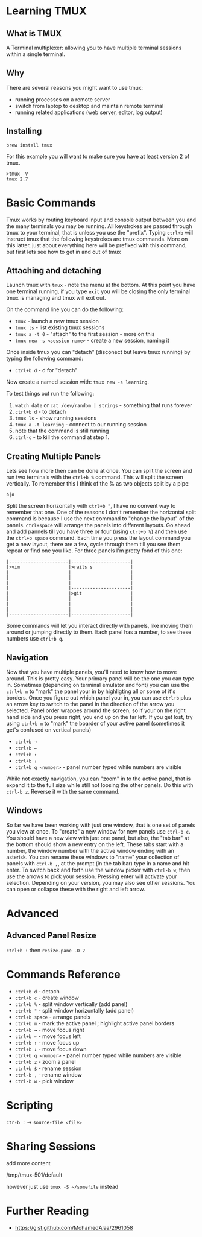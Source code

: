 
# Learning TMUX #

## What is TMUX ##
A Terminal multiplexer: allowing you to have multiple terminal sessions within
a single terminal.

## Why ##
There are several reasons you might want to use tmux:
* running processes on a remote server
* switch from laptop to desktop and maintain remote terminal
* running related applications (web server, editor, log output)

## Installing ##
`brew install tmux`

For this example you will want to make sure you have at least version 2 of tmux. 

    >tmux -V
    tmux 2.7

# Basic Commands #
Tmux works by routing keyboard input and console output between you and the many
terminals you may be running. All keystrokes are passed through tmux to your
terminal, that is unless you use the "prefix". Typing `ctrl+b` will instruct tmux
that the following keystrokes are tmux commands. More on this latter, just about
everything here will be prefixed with this command, but first lets see how to get
in and out of tmux

## Attaching and detaching ##

Launch tmux with `tmux` - note the menu at the bottom. At this point you have one
terminal running, if you type `exit` you will be closing the only terminal tmux
is managing and tmux will exit out.

On the command line you can do the following:

* `tmux` - launch a new tmux session
* `tmux ls` - list existing tmux sessions
* `tmux a -t 0` - "attach" to the first session - more on this
* `tmux new -s <session name>` - create a new session, naming it

Once inside tmux you can "detach" (disconect but leave tmux running) by typing the following command:

* `ctrl+b d` - d for "detach"

Now create a named session with: `tmux new -s learning`.

To test things out run the following:

1. `watch date` or `cat /dev/random | strings` - something that runs forever
1. `ctrl+b d` - to detach
1. `tmux ls` - show running sessions
1. `tmux a -t learning` - connect to our running session
1. note that the command is still running 
1. `ctrl-c` - to kill the command at step 1.

## Creating Multiple Panels ##

Lets see how more then can be done at once. You can split the screen and run two terminals with the `ctrl+b %` command. This will split the screen vertically. To remember this I think of the % as two objects split by a pipe:

    o|o

Split the screen horizontally with `ctrl+b "`, I have no convent way to remember that one. One of the reasons I don't remember the horizontal split command is because I use the next command to "change the layout" of the panels. `ctrl+space` will arrange the panels into different layouts. Go ahead and add pannels till you have three or four (using `ctrl+b %`) and then use the `ctrl+b space` command. Each time you press the layout command you get a new layout, there are a few, cycle through them till you see them repeat or find one you like. For three panels I'm pretty fond of this one:

    |----------------------|----------------------|
    |>vim                  |>rails s              |
    |                      |                      |
    |                      |                      |
    |                      |                      |
    |                      |----------------------|
    |                      |>git                  |
    |                      |                      |
    |                      |                      |
    |                      |                      |
    |----------------------|----------------------|

Some commands will let you interact directly with panels, like moving them around or jumping directly to them. Each panel has a number, to see these numbers use `ctrl+b q`. 

## Navigation ##

Now that you have multiple panels, you'll need to know how to move around. This is pretty easy. Your primary panel will be the one you can type in. Sometimes (depending on terminal emulator and font) you can use the `ctrl+b m` to "mark" the panel your in by highligting all or some of it's borders. Once you figure out which panel your in, you can use `ctrl+b` plus an arrow key to switch to the panel in the direction of the arrow you selected. Panel order wrappes around the screen, so if your on the right hand side and you press right, you end up on the far left. If you get lost, try using `ctrl+b m` to "mark" the boarder of your active panel (sometimes it get's confused on vertical panels)

* `ctrl+b →`
* `ctrl+b ←`
* `ctrl+b ↑`
* `ctrl+b ↓`
* `ctrl+b q <number>` - panel number typed while numbers are visible

While not exactly navigation, you can "zoom" in to the active panel, that is expand it to the full size while still not loosing the other panels. Do this with `ctrl-b z`. Reverse it with the same command.

## Windows ##

So far we have been working with just one window, that is one set of panels you view at once. To "create" a new window for new panels use `ctrl-b c`. You should have a new view with just one panel, but also, the "tab bar" at the bottom should show a new entry on the left. These tabs start with a number, the window number with the active window ending with an asterisk. You can rename these windows to "name" your collection of panels with `ctrl-b ,`, at the prompt (in the tab bar) type in a name and hit enter. To switch back and forth use the window picker with `ctrl-b w`, then use the arrows to pick your session. Pressing enter will activate your selection. Depending on your version, you may also see other sessions. You can open or collapse these with the right and left arrow.

# Advanced #

## Advanced Panel Resize ##

`ctrl+b :` then `resize-pane -D 2`

# Commands Reference #

* `ctrl+b d` - detach
* `ctrl+b c` - create window
* `ctrl+b %` - split window vertically (add panel)
* `ctrl+b "` - split window horizontally (add panel)
* `ctrl+b space` - arrange panels
* `ctrl+b m` - mark the active panel ; highlight active panel borders
* `ctrl+b →` - move focus right
* `ctrl+b ←` - move focus left
* `ctrl+b ↑` - move focus up
* `ctrl+b ↓` - move focus down
* `ctrl+b q <number>` - panel number typed while numbers are visible
* `ctrl+b z` - zoom a panel
* `ctrl+b $` - rename session
* `ctrl-b ,` - rename window
* `ctrl-b w` - pick window

# Scripting #

`ctr-b :` -> `source-file <file>`

# Sharing Sessions #

add more content

/tmp/tmux-501/default

however just use `tmux -S ~/somefile` instead

# Further Reading #
* https://gist.github.com/MohamedAlaa/2961058

